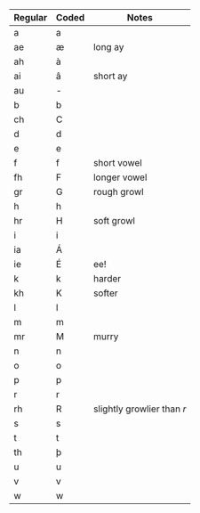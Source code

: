 | Regular | Coded | Notes                      |
| ------- | ----- | -------------------------- |
| a       | a     |                            |
| ae      | æ     | long ay                    |
| ah      | à     |                            |
| ai      | â     | short ay                   |
| au      | -     |                            |
| b       | b     |                            |
| ch      | C     |                            |
| d       | d     |                            |
| e       | e     |                            |
| f       | f     | short vowel                |
| fh      | F     | longer vowel               |
| gr      | G     | rough growl                |
| h       | h     |                            |
| hr      | H     | soft growl                 |
| i       | i     |                            |
| ia      | Á     |                            |
| ie      | É     | ee!                        |
| k       | k     | harder                     |
| kh      | K     | softer                     |
| l       | l     |                            |
| m       | m     |                            |
| mr      | M     | murry                      |
| n       | n     |                            |
| o       | o     |                            |
| p       | p     |                            |
| r       | r     |                            |
| rh      | R     | slightly growlier than *r* |
| s       | s     |                            |
| t       | t     |                            |
| th      | þ     |                            |
| u       | u     |                            |
| v       | v     |                            |
| w       | w     |                            |
